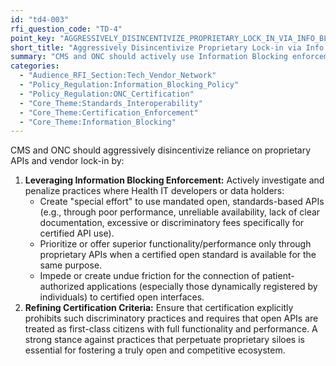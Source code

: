 ```yaml
---
id: "td4-003"
rfi_question_code: "TD-4"
point_key: "AGGRESSIVELY_DISINCENTIVIZE_PROPRIETARY_LOCK_IN_VIA_INFO_BLOCKING"
short_title: "Aggressively Disincentivize Proprietary Lock-in via Info Blocking"
summary: "CMS and ONC should actively use Information Blocking enforcement and refine certification criteria to penalize practices by Health IT developers or data holders that favor proprietary lock-in. This includes creating 'special effort' (e.g., performance degradation, cumbersome workflows, excessive fees) for using standardized APIs, or impeding the connection of patient-authorized applications to certified open interfaces."
categories:
  - "Audience_RFI_Section:Tech_Vendor_Network"
  - "Policy_Regulation:Information_Blocking_Policy"
  - "Policy_Regulation:ONC_Certification"
  - "Core_Theme:Standards_Interoperability"
  - "Core_Theme:Certification_Enforcement"
  - "Core_Theme:Information_Blocking"
---
```

CMS and ONC should aggressively disincentivize reliance on proprietary APIs and vendor lock-in by:
1.  **Leveraging Information Blocking Enforcement:** Actively investigate and penalize practices where Health IT developers or data holders:
    *   Create "special effort" to use mandated open, standards-based APIs (e.g., through poor performance, unreliable availability, lack of clear documentation, excessive or discriminatory fees specifically for certified API use).
    *   Prioritize or offer superior functionality/performance only through proprietary APIs when a certified open standard is available for the same purpose.
    *   Impede or create undue friction for the connection of patient-authorized applications (especially those dynamically registered by individuals) to certified open interfaces.
2.  **Refining Certification Criteria:** Ensure that certification explicitly prohibits such discriminatory practices and requires that open APIs are treated as first-class citizens with full functionality and performance.
A strong stance against practices that perpetuate proprietary siloes is essential for fostering a truly open and competitive ecosystem.
